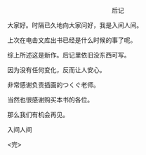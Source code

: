 <p align="center">后记</p>

大家好。时隔已久地向大家问好，我是入间人间。

上次在电击文库出书已经是什么时候的事了呢。

综上所述这是新作。后记里依旧没东西可写。

因为没有任何变化，反而让人安心。

非常感谢负责插画的つくぐ老师。

当然也很感谢购买本书的各位。

那么我们有机会再见。

入间人间

<完>

